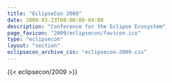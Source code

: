 ```yaml
---
title: "EclipseCon 2009"
date: 2009-03-23T08:00:00-04:00
description: "Conference for the Eclipse Ecosystem"
page_favicon: "2009/eclipsecon/favicon.ico"
type: "eclipsecon"
layout: "section"
eclipsecon_archive_css: "eclipsecon-2009.css"
---
```


{{< eclipsecon/2009 >}}